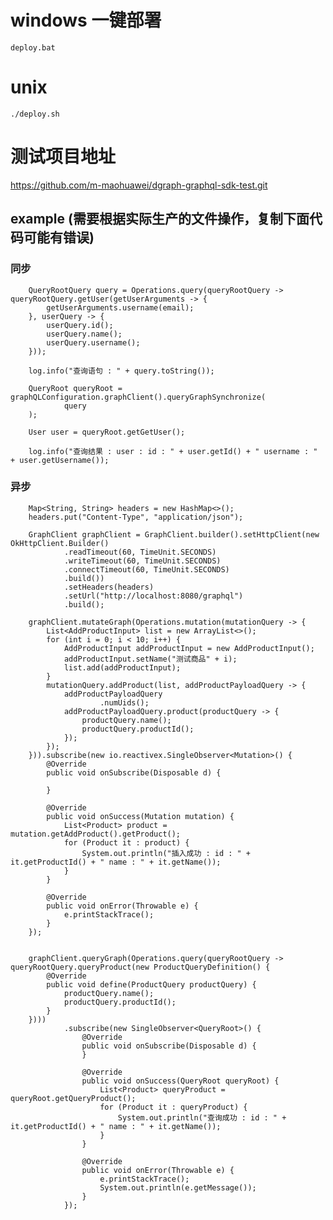 # windows 一键部署

    deploy.bat  

# unix 

    ./deploy.sh


# 测试项目地址

https://github.com/m-maohuawei/dgraph-graphql-sdk-test.git

## example  (需要根据实际生产的文件操作，复制下面代码可能有错误)

### 同步


        QueryRootQuery query = Operations.query(queryRootQuery -> queryRootQuery.getUser(getUserArguments -> {
            getUserArguments.username(email);
        }, userQuery -> {
            userQuery.id();
            userQuery.name();
            userQuery.username();
        }));

        log.info("查询语句 : " + query.toString());

        QueryRoot queryRoot = graphQLConfiguration.graphClient().queryGraphSynchronize(
                query
        );

        User user = queryRoot.getGetUser();

        log.info("查询结果 : user : id : " + user.getId() + " username : " + user.getUsername());



### 异步

        Map<String, String> headers = new HashMap<>();
        headers.put("Content-Type", "application/json");

        GraphClient graphClient = GraphClient.builder().setHttpClient(new OkHttpClient.Builder()
                .readTimeout(60, TimeUnit.SECONDS)
                .writeTimeout(60, TimeUnit.SECONDS)
                .connectTimeout(60, TimeUnit.SECONDS)
                .build())
                .setHeaders(headers)
                .setUrl("http://localhost:8080/graphql")
                .build();

        graphClient.mutateGraph(Operations.mutation(mutationQuery -> {
            List<AddProductInput> list = new ArrayList<>();
            for (int i = 0; i < 10; i++) {
                AddProductInput addProductInput = new AddProductInput();
                addProductInput.setName("测试商品" + i);
                list.add(addProductInput);
            }
            mutationQuery.addProduct(list, addProductPayloadQuery -> {
                addProductPayloadQuery
                        .numUids();
                addProductPayloadQuery.product(productQuery -> {
                    productQuery.name();
                    productQuery.productId();
                });
            });
        })).subscribe(new io.reactivex.SingleObserver<Mutation>() {
            @Override
            public void onSubscribe(Disposable d) {

            }

            @Override
            public void onSuccess(Mutation mutation) {
                List<Product> product = mutation.getAddProduct().getProduct();
                for (Product it : product) {
                    System.out.println("插入成功 : id : " + it.getProductId() + " name : " + it.getName());
                }
            }

            @Override
            public void onError(Throwable e) {
                e.printStackTrace();
            }
        });


        graphClient.queryGraph(Operations.query(queryRootQuery -> queryRootQuery.queryProduct(new ProductQueryDefinition() {
            @Override
            public void define(ProductQuery productQuery) {
                productQuery.name();
                productQuery.productId();
            }
        })))
                .subscribe(new SingleObserver<QueryRoot>() {
                    @Override
                    public void onSubscribe(Disposable d) {
                    }

                    @Override
                    public void onSuccess(QueryRoot queryRoot) {
                        List<Product> queryProduct = queryRoot.getQueryProduct();
                        for (Product it : queryProduct) {
                            System.out.println("查询成功 : id : " + it.getProductId() + " name : " + it.getName());
                        }
                    }

                    @Override
                    public void onError(Throwable e) {
                        e.printStackTrace();
                        System.out.println(e.getMessage());
                    }
                });


